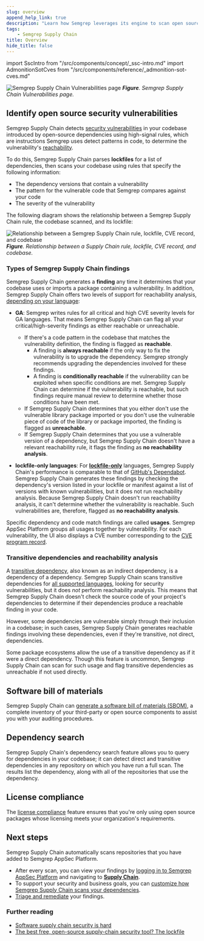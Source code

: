 ```yaml
---
slug: overview
append_help_link: true
description: "Learn how Semgrep leverages its engine to scan open source dependencies with high-signal rules."
tags:
    - Semgrep Supply Chain
title: Overview
hide_title: false
---
```


import SscIntro from "/src/components/concept/_ssc-intro.md"
import AdmonitionSotCves from "/src/components/reference/_admonition-sot-cves.md"

<SscIntro />

![Semgrep Supply Chain Vulnerabilities page](/img/sc-vulns.png)
_**Figure**. Semgrep Supply Chain Vulnerabilities page._

## Identify open source security vulnerabilities

Semgrep Supply Chain detects [security
vulnerabilities](https://nvd.nist.gov/vuln/full-listing) in your codebase
introduced by open-source dependencies using high-signal rules, which are
instructions Semgrep uses detect patterns in code, to determine the
vulnerability's [reachability](/semgrep-supply-chain/glossary/#reachability).

To do this, Semgrep Supply Chain parses **lockfiles** for a list of dependencies,
then scans your codebase using rules that specify the
following information:

* The dependency versions that contain a vulnerability
* The pattern for the vulnerable code that Semgrep compares against your code
* The severity of the vulnerability

The following diagram shows the relationship between a Semgrep Supply Chain
rule, the codebase scanned, and its lockfile:

![Relationship between a Semgrep Supply Chain rule, lockfile, CVE record, and codebase](/img/sc-reachability-analysis.png)
_**Figure**. Relationship between a Supply Chain rule, lockfile, CVE record, and codebase._

<AdmonitionSotCves />

### Types of Semgrep Supply Chain findings

Semgrep Supply Chain generates a **finding** any time it determines that your
codebase uses or imports a package containing a vulnerability. In addition, Semgrep
Supply Chain offers two levels of support for reachability analysis, [depending
on your language](/supported-languages#maturity-levels):

* **GA**: Semgrep writes rules for all critical and high CVE
severity levels for GA languages. That means Semgrep Supply Chain can flag all
your critical/high-severity findings as either reachable or unreachable.
  * If there's a code pattern in the codebase that matches the vulnerability
    definition, the finding is flagged as **reachable**.
      * A finding is **always reachable** if the only way to fix the vulnerability is to upgrade the dependency. Semgrep strongly recommends upgrading the dependencies involved for these findings.
      * A finding is **conditionally reachable** if the vulnerability can be exploited when specific conditions are met. Semgrep Supply Chain can determine if the vulnerability is reachable, but such findings require manual review to determine whether those conditions have been met.
  * If Semgrep Supply Chain determines that you either don't use the vulnerable library package imported or you don't use the vulnerable piece of code of the library or package imported, the finding is flagged as **unreachable**.
  * If Semgrep Supply Chain determines that you use a vulnerable version of a
  dependency, but Semgrep Supply Chain doesn't have a relevant reachability rule, it flags the finding as **no reachability analysis**.

* **lockfile-only languages**: For **[lockfile-only](/semgrep-supply-chain/glossary/#lockfile-only-rules)** languages, Semgrep Supply Chain's performance is comparable to that of [GitHub's Dependabot](https://github.com/dependabot). Semgrep Supply Chain generates these findings by checking the dependency's version listed in your lockfile or manifest against a list of versions with known vulnerabilities, but it does not run reachability analysis. Because Semgrep Supply Chain doesn't run reachability analysis, it can't determine whether the vulnerability is reachable. Such vulnerabilities are, therefore, flagged as **no reachability analysis**.

Specific dependency and code match findings are called **usages**. Semgrep AppSec Platform groups
all usages together by vulnerability. For each vulnerability, the UI also displays
a CVE number corresponding to the [CVE program record](https://www.cve.org/About/Overview).

### Transitive dependencies and reachability analysis

A [transitive
dependency](/docs/semgrep-supply-chain/glossary/#transitive-or-indirect-dependency),
also known as an indirect dependency, is a dependency of a dependency. Semgrep
Supply Chain scans transitive dependencies for [all supported languages](/supported-languages#semgrep-supply-chain), looking for security vulnerabilities, but it
does *not* perform reachability analysis. This means that Semgrep Supply Chain
doesn't check the source code of your project's dependencies to determine if
their dependencies produce a reachable finding in your code.

However, some dependencies are vulnerable simply through their inclusion in a
codebase; in such cases, Semgrep Supply Chain generates reachable findings
involving these dependencies, even if they're transitive, not direct,
dependencies.

Some package ecosystems allow the use of a transitive dependency as if it were a
direct dependency. Though this feature is uncommon, Semgrep Supply Chain can
scan for such usage and flag transitive dependencies as unreachable if not used
directly.

## Software bill of materials

Semgrep Supply Chain can [generate a software bill of materials
(SBOM)](/semgrep-supply-chain/sbom), a complete inventory of your
third-party or open source components to assist you with your auditing procedures.

## Dependency search

Semgrep Supply Chain's dependency search feature allows you to query for
dependencies in your codebase; it can detect direct and transitive dependencies
in any repository on which you have run a full scan. The results list the dependency, along
with all of the repositories that use the dependency.

## License compliance

The [license compliance](/semgrep-supply-chain/license-compliance) feature
ensures that you're only using open source packages whose licensing meets your
organization's requirements.

## Next steps

Semgrep Supply Chain automatically scans repositories that you have added to Semgrep AppSec Platform.

* After every scan, you can view your findings by [logging in to Semgrep AppSec
  Platform](https://semgrep.dev/login) and navigating to [**Supply
  Chain**](https://semgrep.dev/orgs/-/supply-chain).
* To support your security and business goals, you can [customize how Semgrep
  Supply Chain scans your dependencies](/semgrep-supply-chain/getting-started).
* [Triage and remediate](/semgrep-supply-chain/triage-and-remediation) your findings.

### Further reading

* [Software supply chain security is
  hard](https://semgrep.dev/blog/2022/software-supply-chain-security-is-hard/)
* [The best free, open-source supply-chain security tool? The
  lockfile](https://semgrep.dev/blog/2022/the-best-free-open-source-supply-chain-tool-the-lockfile/)
